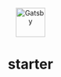 
<p align="center">
  <a href="https://www.cryptoskyplatform.com">
    <img alt="Gatsby" src="https://www.gatsbyjs.com/Gatsby-Monogram.svg" width="60" />
  </a>
</p>
<h1 align="center">
   starter
</h1>
